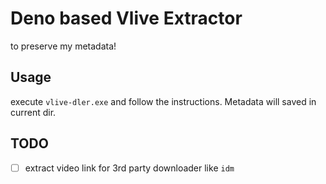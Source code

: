 # Deno based Vlive Extractor

to preserve my metadata!

## Usage

execute `vlive-dler.exe` and follow the instructions. Metadata will saved in current dir.

## TODO

- [ ] extract video link for 3rd party downloader like `idm`

